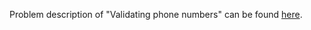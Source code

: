Problem description of "Validating phone numbers" can be found [here](https://www.hackerrank.com/challenges/validating-the-phone-number/problem?isFullScreen=true).